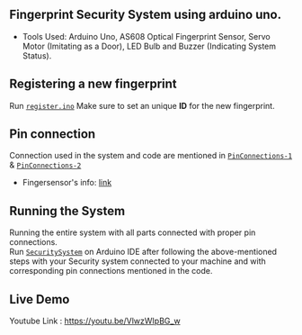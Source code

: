 ## Fingerprint Security System using arduino uno.
* Tools Used:
Arduino Uno, AS608 Optical Fingerprint Sensor, Servo Motor (Imitating as a Door), LED Bulb  and Buzzer (Indicating System Status).

## Registering a new fingerprint
Run [`register.ino`](register.ino)
Make sure to set an unique <b>ID</b> for the new fingerprint.

## Pin connection
Connection used in the system and code are mentioned in [`PinConnections-1`](PinConnections-1.jpg) & [`PinConnections-2`](PinConnections-2.jpg)

* Fingersensor's info: [link](https://electropeak.com/learn/interfacing-fpm10a-as608-optical-fingerprint-reader-sensor-module-with-arduino/)

## Running the System
Running the entire system with all parts connected with proper pin connections.<br/>
Run [`SecuritySystem`](Security_System.ino) on Arduino IDE after following the above-mentioned steps with your Security system connected to your machine and with corresponding pin connections mentioned in the code.

## Live Demo
Youtube Link : https://youtu.be/VlwzWIpBG_w
